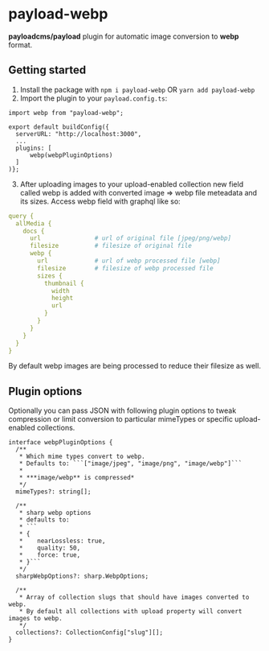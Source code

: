 # payload-webp
**payloadcms/payload** plugin for automatic image conversion to **webp** format.


## Getting started

1. Install the package with
```npm i payload-webp``` OR ```yarn add payload-webp```
2. Import the plugin to your ```payload.config.ts```:

```JS
import webp from "payload-webp";

export default buildConfig({
  serverURL: "http://localhost:3000",
  ...
  plugins: [
      webp(webpPluginOptions)
  ]
)};
```
3. After uploading images to your upload-enabled collection new field called webp is added with converted image => webp file meteadata and its sizes. 
Access webp field with graphql like so:
```YAML
query {
  allMedia {
    docs {
      url               # url of original file [jpeg/png/webp]
      filesize          # filesize of original file
      webp {
        url             # url of webp processed file [webp]
        filesize        # filesize of webp processed file
        sizes {
          thumbnail {
            width
            height
            url
          }
        }
      }
    }
  }
}
```
By default webp images are being processed to reduce their filesize as well.

## Plugin options
Optionally you can pass JSON with following plugin options to tweak compression or limit conversion to particular mimeTypes or specific upload-enabled collections.
```JS
interface webpPluginOptions {
  /**
   * Which mime types convert to webp.
   * Defaults to: ```["image/jpeg", "image/png", "image/webp"]```
   *
   * ***image/webp** is compressed*
   */
  mimeTypes?: string[];

  /**
   * sharp webp options
   * defaults to:
   * ```
   * {
   *    nearLossless: true,
   *    quality: 50,
   *    force: true,
   * }```
   */
  sharpWebpOptions?: sharp.WebpOptions;

  /**
   * Array of collection slugs that should have images converted to webp.
   * By default all collections with upload property will convert images to webp.
   */
  collections?: CollectionConfig["slug"][];
}
```